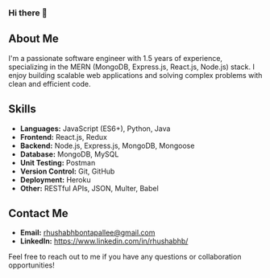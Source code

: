 ### Hi there 👋

## About Me
I'm a passionate software engineer with 1.5 years of experience, specializing in the MERN (MongoDB, Express.js, React.js, Node.js) stack. I enjoy building scalable web applications and solving complex problems with clean and efficient code.

## Skills
- **Languages:** JavaScript (ES6+), Python, Java
- **Frontend:** React.js, Redux
- **Backend:** Node.js, Express.js, MongoDB, Mongoose
- **Database:** MongoDB, MySQL
- **Unit Testing:** Postman
- **Version Control:** Git, GitHub
- **Deployment:** Heroku
- **Other:** RESTful APIs, JSON, Multer, Babel

 <!-- ## Projects
- [Project 1](link-to-project-repo): Short description of the project.
- [Project 2](link-to-project-repo): Short description of the project.
- [Project 3](link-to-project-repo): Short description of the project.

## Experience
- **Software Engineer** at [Company Name] (Month Year - Present)
  - Describe your responsibilities, achievements, and projects you worked on.

 ## Education
- **Bachelor's Degree** in Computer Science from [University Name] (Year)
- **Online Courses** and **Self-Study** (mention relevant courses, certifications, or online resources you've completed) -->

## Contact Me
- **Email:** rhushabhbontapallee@gmail.com
- **LinkedIn:** https://www.linkedin.com/in/rhushabhb/
<!-- **Portfolio:** [Your Portfolio Website](link-to-your-portfolio) -->


Feel free to reach out to me if you have any questions or collaboration opportunities!



<!--
**rhushab/rhushab** is a ✨ _special_ ✨ repository because its `README.md` (this file) appears on your GitHub profile.

Here are some ideas to get you started:

- 🔭 I’m currently working on ...
- 🌱 I’m currently learning ...
- 👯 I’m looking to collaborate on ...
- 🤔 I’m looking for help with ...
- 💬 Ask me about ...
- 📫 How to reach me: ...
- 😄 Pronouns: ...
- ⚡ Fun fact: ...
-->
